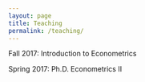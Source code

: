 ```yaml
---
layout: page
title: Teaching
permalink: /teaching/
---
```


Fall 2017: Introduction to Econometrics

Spring 2017: Ph.D. Econometrics II